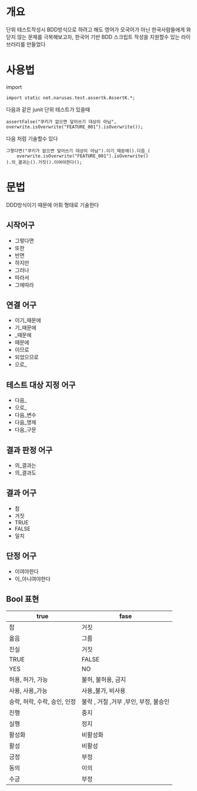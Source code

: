 # 개요
단위 테스트작성시 BDD방식으로 하려고 해도 영어가 모국어가 아닌 한국사람들에게 와닫지 않는 문제를 극복해보고자, 한국어 기반 BDD 스크립트 작성을 지원할수 있는 라이브러리를 만들었다 

# 사용법 

import 

```
import static net.narusas.test.assertk.AssertK.*;
```



다음과 같은 junit 단위 테스트가 있을때 
```
assertFalse("쿠키가 없으면 덮어쓰기 대상이 아님", overwrite.isOverwrite("FEATURE_001").isOverwrite());
```

다음 처럼 기술할수 있다 

```
그렇다면("쿠키가 없으면 덮어쓰기 대상이 아님").이기_때문에().다음_(
    overwrite.isOverwrite("FEATURE_001").isOverwrite()
).의_결과는().거짓().이여야한다();
```


# 문법
DDD방식이기 때문에 어휘 형태로 기술한다 


## 시작어구
* 그렇다면
* 또한
* 반면
* 하지만
* 그러나
* 따라서
* 그에따라

## 연결 어구 
* 이기_때문에
* 기_때문에
* _때문에
* 때문에
* 이므로
* 되었으므로
* 으로_


## 테스트 대상 지정  어구 
* 다음_
* 으로_
* 다음_변수
* 다음_명제
* 다음_구문
 
## 결과 판정 어구
* 의_결과는
* 의_결과도

## 결과 어구 
* 참
* 거짓
* TRUE
* FALSE
* 일치 


## 단정 어구 
* 이여야한다
* 이_아니여야한다


## Bool  표현

| true               | fase                     | 
|--------------------|--------------------------| 
| 참                  | 거짓                       |
| 옮음                 | 그름                       |
| 진실                 | 거짓                       |
| TRUE               | FALSE                    |
| YES                | NO                       |
| 허용, 허가, 가능         | 불허, 불허용, 금지              |
| 사용, 사용_가능          | 사용_불가,  비사용              |
| 승락, 허락, 수락, 승인, 인정 | 불락 , 거절 ,거부 ,부인, 부정, 불승인 |
| 진행                 | 중지                       |
| 실행                 | 정지                       | 
| 활성화                | 비활성화                     |
| 활성                 | 비활성                      |
| 긍정                 | 부정                       |
| 동의                 | 이의                       |
| 수긍                 | 부정                       |


